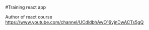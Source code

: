 #Training react app

Author of react course https://www.youtube.com/channel/UCdldbhAwO16vjnDwACTs5gQ
